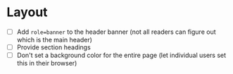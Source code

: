 # Layout

- [ ] Add `role=banner` to the header banner (not all readers can figure out which is the main header)
- [ ] Provide section headings
- [ ] Don't set a background color for the entire page (let individual users set this in their browser)
